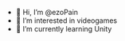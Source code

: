 - 👋 Hi, I’m @ezoPain
- 👀 I’m interested in videogames
- 🌱 I’m currently learning Unity

<!---
ezoPain/ezoPain is a ✨ special ✨ repository because its `README.md` (this file) appears on your GitHub profile.
You can click the Preview link to take a look at your changes.
--->

